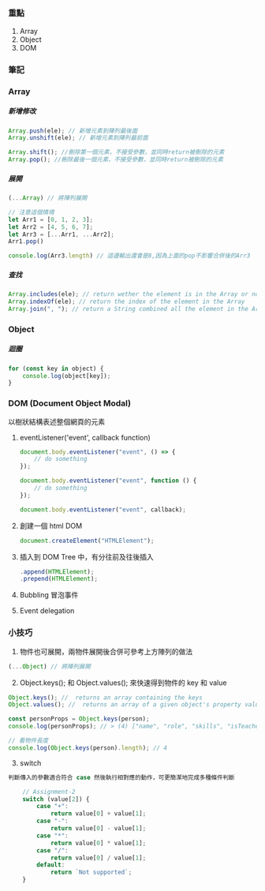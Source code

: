 ##

### 重點

1. Array
2. Object
3. DOM

### 筆記

### Array

##### 新增修改

```javascript
Array.push(ele); // 新增元素到陣列最後面
Array.unshift(ele); // 新增元素到陣列最前面

Array.shift(); //刪除第一個元素，不接受參數，並同時return被刪除的元素
Array.pop(); //刪除最後一個元素，不接受參數，並同時return被刪除的元素
```

##### 展開

```javascript
(...Array) // 將陣列展開

// 注意這個情境
let Arr1 = [0, 1, 2, 3];
let Arr2 = [4, 5, 6, 7];
let Arr3 = [...Arr1, ...Arr2];
Arr1.pop()

console.log(Arr3.length) // 這邊輸出還會是8,因為上面的pop不影響合併後的Arr3


```

##### 查找

```javascript
Array.includes(ele); // return wether the element is in the Array or not
Array.indexOf(ele); // return the index of the element in the Array
Array.join(", "); // return a String combined all the element in the Array and linked with ", "
```

### Object

##### 迴圈

```javascript
for (const key in object) {
    console.log(object[key]);
}
```

### DOM (Document Object Modal)

以樹狀結構表述整個網頁的元素

1. eventListener('event', callback function)

    ```javascript
    document.body.eventListener("event", () => {
        // do something
    });

    document.body.eventListener("event", function () {
        // do something
    });

    document.body.eventListener("event", callback);
    ```

2. 創建一個 html DOM

    ```javascript
    document.createElement("HTMLElement");
    ```

3. 插入到 DOM Tree 中，有分往前及往後插入

    ```javascript
    .append(HTMLElement);
    .prepend(HTMLElement);
    ```

4. Bubbling 冒泡事件
5. Event delegation

### 小技巧

1. 物件也可展開，兩物件展開後合併可參考上方陣列的做法

```javascript
(...Object) // 將陣列展開
```

2.  Object.keys(); 和 Object.values(); 來快速得到物件的 key 和 value

```javascript
Object.keys(); //  returns an array containing the keys
Object.values(); //  returns an array of a given object's property values

const personProps = Object.keys(person);
console.log(personProps); // > (4) ["name", "role", "skills", "isTeacher"]

// 看物件長度
console.log(Object.keys(person).length); // 4
```

3. switch

```javascript
判斷傳入的參數適合符合 case 然後執行相對應的動作，可更簡潔地完成多種條件判斷

    // Assignment-2
    switch (value[2]) {
        case "+":
            return value[0] + value[1];
        case "-":
            return value[0] - value[1];
        case "*":
            return value[0] * value[1];
        case "/":
            return value[0] / value[1];
        default:
            return `Not supported`;
    }

```
